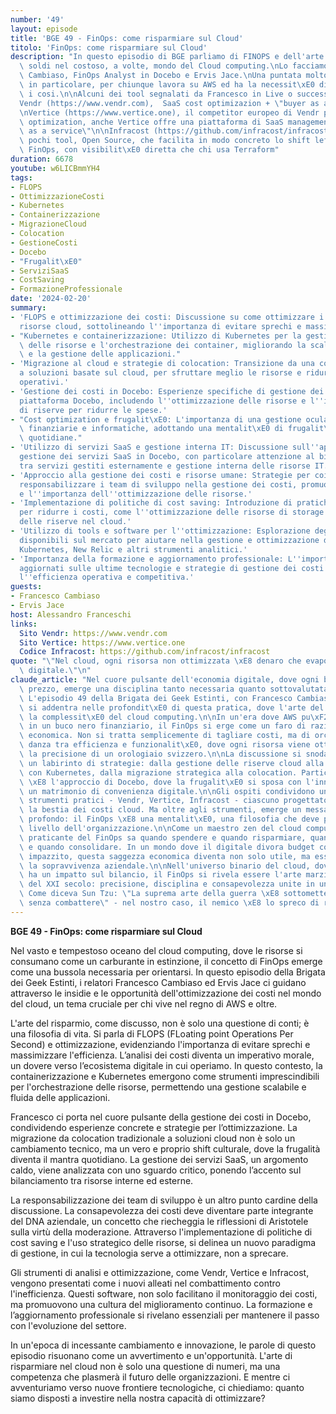 ```yaml
---
number: '49'
layout: episode
title: 'BGE 49 - FinOps: come risparmiare sul Cloud'
titolo: 'FinOps: come risparmiare sul Cloud'
description: "In questo episodio di BGE parliamo di FINOPS e dell'arte di risparmiare\
  \ soldi nel costoso, a volte, mondo del Cloud computing.\nLo facciamo con Francesco\
  \ Cambiaso, FinOps Analyst in Docebo e Ervis Jace.\nUna puntata molto utile e interessante,\
  \ in particolare, per chiunque lavora su AWS ed ha la necessit\xE0 di ottimizzarne\
  \ i cosi.\n\nAlcuni dei tool segnalati da Francesco in Live o successivamente:\n\
  Vendr (https://www.vendr.com),  SaaS cost optimizazion + \"buyer as a service\"\n\
  \nVertice (https://www.vertice.one), il competitor europeo di Vendr per la SaaS\
  \ optimization, anche Vertice offre una piattaforma di SaaS management + \"buyer\
  \ as a service\"\n\nInfracost (https://github.com/infracost/infracost), uno dei\
  \ pochi tool, Open Source, che facilita in modo concreto lo shift left delle pratiche\
  \ FinOps, con visibilit\xE0 diretta che chi usa Terraform"
duration: 6678
youtube: w6LICBmmYH4
tags:
- FLOPS
- OttimizzazioneCosti
- Kubernetes
- Containerizzazione
- MigrazioneCloud
- Colocation
- GestioneCosti
- Docebo
- "Frugalit\xE0"
- ServiziSaaS
- CostSaving
- FormazioneProfessionale
date: '2024-02-20'
summary:
- 'FLOPS e ottimizzazione dei costi: Discussione su come ottimizzare i costi delle
  risorse cloud, sottolineando l''importanza di evitare sprechi e massimizzare l''efficienza.'
- "Kubernetes e containerizzazione: Utilizzo di Kubernetes per la gestione ottimale\
  \ delle risorse e l'orchestrazione dei container, migliorando la scalabilit\xE0\
  \ e la gestione delle applicazioni."
- 'Migrazione al cloud e strategie di colocation: Transizione da una colocation tradizionale
  a soluzioni basate sul cloud, per sfruttare meglio le risorse e ridurre i costi
  operativi.'
- 'Gestione dei costi in Docebo: Esperienze specifiche di gestione dei costi nella
  piattaforma Docebo, includendo l''ottimizzazione delle risorse e l''implementazione
  di riserve per ridurre le spese.'
- "Cost optimization e frugalit\xE0: L'importanza di una gestione oculata delle risorse\
  \ finanziarie e informatiche, adottando una mentalit\xE0 di frugalit\xE0 nelle operazioni\
  \ quotidiane."
- 'Utilizzo di servizi SaaS e gestione interna IT: Discussione sull''approccio alla
  gestione dei servizi SaaS in Docebo, con particolare attenzione al bilanciamento
  tra servizi gestiti esternamente e gestione interna delle risorse IT.'
- 'Approccio alla gestione dei costi e risorse umane: Strategie per coinvolgere e
  responsabilizzare i team di sviluppo nella gestione dei costi, promuovendo la consapevolezza
  e l''importanza dell''ottimizzazione delle risorse.'
- 'Implementazione di politiche di cost saving: Introduzione di pratiche specifiche
  per ridurre i costi, come l''ottimizzazione delle risorse di storage e l''uso strategico
  delle riserve nel cloud.'
- 'Utilizzo di tools e software per l''ottimizzazione: Esplorazione degli strumenti
  disponibili sul mercato per aiutare nella gestione e ottimizzazione dei costi, come
  Kubernetes, New Relic e altri strumenti analitici.'
- 'Importanza della formazione e aggiornamento professionale: L''importanza di rimanere
  aggiornati sulle ultime tecnologie e strategie di gestione dei costi per mantenere
  l''efficienza operativa e competitiva.'
guests:
- Francesco Cambiaso
- Ervis Jace
host: Alessandro Franceschi
links:
  Sito Vendr: https://www.vendr.com
  Sito Vertice: https://www.vertice.one
  Codice Infracost: https://github.com/infracost/infracost
quote: "\"Nel cloud, ogni risorsa non ottimizzata \xE8 denaro che evapora nell'etere\
  \ digitale.\"\n"
claude_article: "Nel cuore pulsante dell'economia digitale, dove ogni byte ha il suo\
  \ prezzo, emerge una disciplina tanto necessaria quanto sottovalutata: il FinOps.\
  \ L'episodio 49 della Brigata dei Geek Estinti, con Francesco Cambiaso e Ervis Jace,\
  \ si addentra nelle profondit\xE0 di questa pratica, dove l'arte del risparmio incontra\
  \ la complessit\xE0 del cloud computing.\n\nIn un'era dove AWS pu\xF2 trasformarsi\
  \ in un buco nero finanziario, il FinOps si erge come un faro di razionalit\xE0\
  \ economica. Non si tratta semplicemente di tagliare costi, ma di orchestrare un'elegante\
  \ danza tra efficienza e funzionalit\xE0, dove ogni risorsa viene ottimizzata con\
  \ la precisione di un orologiaio svizzero.\n\nLa discussione si snoda attraverso\
  \ un labirinto di strategie: dalla gestione delle riserve cloud alla containerizzazione\
  \ con Kubernetes, dalla migrazione strategica alla colocation. Particolarmente illuminante\
  \ \xE8 l'approccio di Docebo, dove la frugalit\xE0 si sposa con l'innovazione in\
  \ un matrimonio di convenienza digitale.\n\nGli ospiti condividono un arsenale di\
  \ strumenti pratici - Vendr, Vertice, Infracost - ciascuno progettato per domare\
  \ la bestia dei costi cloud. Ma oltre agli strumenti, emerge un messaggio pi\xF9\
  \ profondo: il FinOps \xE8 una mentalit\xE0, una filosofia che deve permeare ogni\
  \ livello dell'organizzazione.\n\nCome un maestro zen del cloud computing, il vero\
  \ praticante del FinOps sa quando spendere e quando risparmiare, quando scalare\
  \ e quando consolidare. In un mondo dove il digitale divora budget come un Pac-Man\
  \ impazzito, questa saggezza economica diventa non solo utile, ma essenziale per\
  \ la sopravvivenza aziendale.\n\nNell'universo binario del cloud, dove ogni decisione\
  \ ha un impatto sul bilancio, il FinOps si rivela essere l'arte marziale finanziaria\
  \ del XXI secolo: precisione, disciplina e consapevolezza unite in un'unica pratica.\
  \ Come diceva Sun Tzu: \"La suprema arte della guerra \xE8 sottomettere il nemico\
  \ senza combattere\" - nel nostro caso, il nemico \xE8 lo spreco di risorse cloud.\n"
---
```

**BGE 49 - FinOps: come risparmiare sul Cloud** 

Nel vasto e tempestoso oceano del cloud computing, dove le risorse si consumano come un carburante in estinzione, il concetto di FinOps emerge come una bussola necessaria per orientarsi. In questo episodio della Brigata dei Geek Estinti, i relatori Francesco Cambiaso ed Ervis Jace ci guidano attraverso le insidie e le opportunità dell'ottimizzazione dei costi nel mondo del cloud, un tema cruciale per chi vive nel regno di AWS e oltre.

L'arte del risparmio, come discusso, non è solo una questione di conti; è una filosofia di vita. Si parla di FLOPS (FLoating point Operations Per Second) e ottimizzazione, evidenziando l'importanza di evitare sprechi e massimizzare l'efficienza. L’analisi dei costi diventa un imperativo morale, un dovere verso l’ecosistema digitale in cui operiamo. In questo contesto, la containerizzazione e Kubernetes emergono come strumenti imprescindibili per l'orchestrazione delle risorse, permettendo una gestione scalabile e fluida delle applicazioni.

Francesco ci porta nel cuore pulsante della gestione dei costi in Docebo, condividendo esperienze concrete e strategie per l’ottimizzazione. La migrazione da colocation tradizionale a soluzioni cloud non è solo un cambiamento tecnico, ma un vero e proprio shift culturale, dove la frugalità diventa il mantra quotidiano. La gestione dei servizi SaaS, un argomento caldo, viene analizzata con uno sguardo critico, ponendo l’accento sul bilanciamento tra risorse interne ed esterne.

La responsabilizzazione dei team di sviluppo è un altro punto cardine della discussione. La consapevolezza dei costi deve diventare parte integrante del DNA aziendale, un concetto che riecheggia le riflessioni di Aristotele sulla virtù della moderazione. Attraverso l'implementazione di politiche di cost saving e l'uso strategico delle risorse, si delinea un nuovo paradigma di gestione, in cui la tecnologia serve a ottimizzare, non a sprecare.

Gli strumenti di analisi e ottimizzazione, come Vendr, Vertice e Infracost, vengono presentati come i nuovi alleati nel combattimento contro l'inefficienza. Questi software, non solo facilitano il monitoraggio dei costi, ma promuovono una cultura del miglioramento continuo. La formazione e l’aggiornamento professionale si rivelano essenziali per mantenere il passo con l'evoluzione del settore.

In un'epoca di incessante cambiamento e innovazione, le parole di questo episodio risuonano come un avvertimento e un'opportunità. L'arte di risparmiare nel cloud non è solo una questione di numeri, ma una competenza che plasmerà il futuro delle organizzazioni. E mentre ci avventuriamo verso nuove frontiere tecnologiche, ci chiediamo: quanto siamo disposti a investire nella nostra capacità di ottimizzare?
